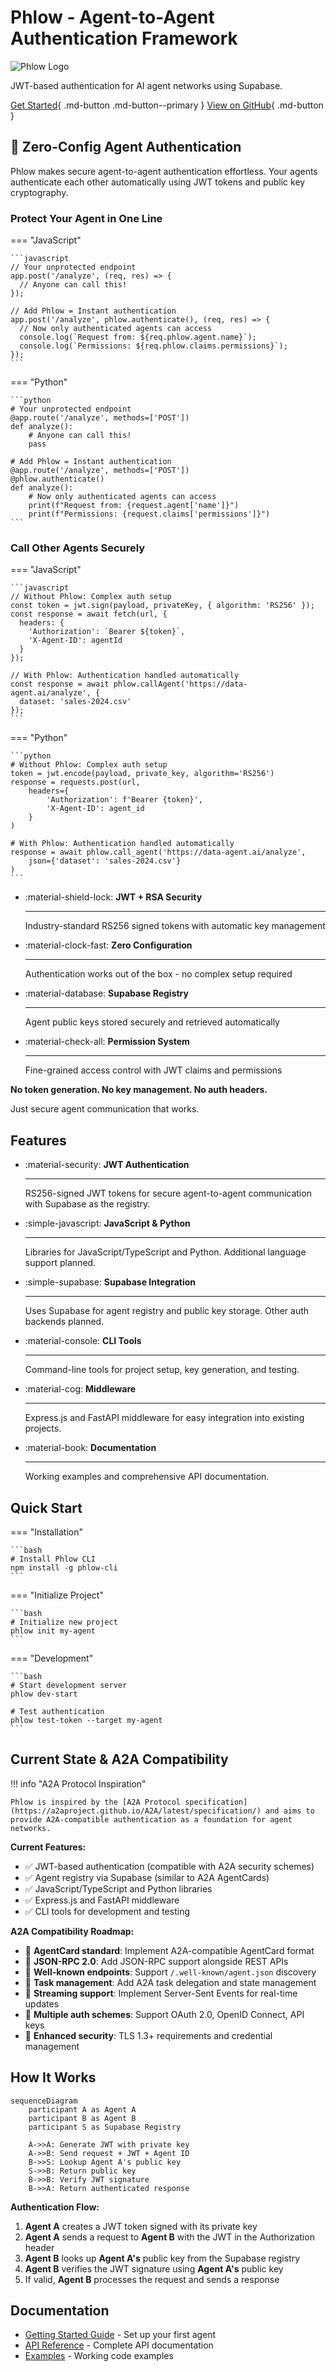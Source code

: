 # Phlow - Agent-to-Agent Authentication Framework

<div class="hero-section" markdown>
<img src="phlow-logo.png" alt="Phlow Logo" class="hero-logo">

JWT-based authentication for AI agent networks using Supabase.

[Get Started](getting-started.md){ .md-button .md-button--primary }
[View on GitHub](https://github.com/prassanna-ravishankar/phlow){ .md-button }
</div>

## 🔐 Zero-Config Agent Authentication

Phlow makes secure agent-to-agent authentication effortless. Your agents authenticate each other automatically using JWT tokens and public key cryptography.

### Protect Your Agent in One Line

=== "JavaScript"

    ```javascript
    // Your unprotected endpoint
    app.post('/analyze', (req, res) => {
      // Anyone can call this!
    });

    // Add Phlow = Instant authentication
    app.post('/analyze', phlow.authenticate(), (req, res) => {
      // Now only authenticated agents can access
      console.log(`Request from: ${req.phlow.agent.name}`);
      console.log(`Permissions: ${req.phlow.claims.permissions}`);
    });
    ```

=== "Python"

    ```python
    # Your unprotected endpoint
    @app.route('/analyze', methods=['POST'])
    def analyze():
        # Anyone can call this!
        pass

    # Add Phlow = Instant authentication
    @app.route('/analyze', methods=['POST'])
    @phlow.authenticate()
    def analyze():
        # Now only authenticated agents can access
        print(f"Request from: {request.agent['name']}")
        print(f"Permissions: {request.claims['permissions']}")
    ```

### Call Other Agents Securely

=== "JavaScript"

    ```javascript
    // Without Phlow: Complex auth setup
    const token = jwt.sign(payload, privateKey, { algorithm: 'RS256' });
    const response = await fetch(url, {
      headers: {
        'Authorization': `Bearer ${token}`,
        'X-Agent-ID': agentId
      }
    });

    // With Phlow: Authentication handled automatically
    const response = await phlow.callAgent('https://data-agent.ai/analyze', {
      dataset: 'sales-2024.csv'
    });
    ```

=== "Python"

    ```python
    # Without Phlow: Complex auth setup
    token = jwt.encode(payload, private_key, algorithm='RS256')
    response = requests.post(url, 
        headers={
            'Authorization': f'Bearer {token}',
            'X-Agent-ID': agent_id
        }
    )

    # With Phlow: Authentication handled automatically
    response = await phlow.call_agent('https://data-agent.ai/analyze', 
        json={'dataset': 'sales-2024.csv'}
    )
    ```

<div class="grid cards" markdown>

-   :material-shield-lock: **JWT + RSA Security**

    ---

    Industry-standard RS256 signed tokens with automatic key management

-   :material-clock-fast: **Zero Configuration**

    ---

    Authentication works out of the box - no complex setup required

-   :material-database: **Supabase Registry**

    ---

    Agent public keys stored securely and retrieved automatically

-   :material-check-all: **Permission System**

    ---

    Fine-grained access control with JWT claims and permissions

</div>

**No token generation. No key management. No auth headers.**

Just secure agent communication that works.

## Features

<div class="grid cards" markdown>

-   :material-security: **JWT Authentication**

    ---

    RS256-signed JWT tokens for secure agent-to-agent communication with Supabase as the registry.

-   :simple-javascript: **JavaScript & Python**

    ---

    Libraries for JavaScript/TypeScript and Python. Additional language support planned.

-   :simple-supabase: **Supabase Integration**

    ---

    Uses Supabase for agent registry and public key storage. Other auth backends planned.

-   :material-console: **CLI Tools**

    ---

    Command-line tools for project setup, key generation, and testing.

-   :material-cog: **Middleware**

    ---

    Express.js and FastAPI middleware for easy integration into existing projects.

-   :material-book: **Documentation**

    ---

    Working examples and comprehensive API documentation.

</div>

## Quick Start

=== "Installation"

    ```bash
    # Install Phlow CLI
    npm install -g phlow-cli
    ```

=== "Initialize Project"

    ```bash
    # Initialize new project
    phlow init my-agent
    ```

=== "Development"

    ```bash
    # Start development server
    phlow dev-start
    
    # Test authentication
    phlow test-token --target my-agent
    ```

## Current State & A2A Compatibility

!!! info "A2A Protocol Inspiration"

    Phlow is inspired by the [A2A Protocol specification](https://a2aproject.github.io/A2A/latest/specification/) and aims to provide A2A-compatible authentication as a foundation for agent networks.

**Current Features:**

- ✅ JWT-based authentication (compatible with A2A security schemes)
- ✅ Agent registry via Supabase (similar to A2A AgentCards)
- ✅ JavaScript/TypeScript and Python libraries
- ✅ Express.js and FastAPI middleware
- ✅ CLI tools for development and testing

**A2A Compatibility Roadmap:**

- 🔄 **AgentCard standard**: Implement A2A-compatible AgentCard format
- 🔄 **JSON-RPC 2.0**: Add JSON-RPC support alongside REST APIs  
- 🔄 **Well-known endpoints**: Support `/.well-known/agent.json` discovery
- 🔄 **Task management**: Add A2A task delegation and state management
- 🔄 **Streaming support**: Implement Server-Sent Events for real-time updates
- 🔄 **Multiple auth schemes**: Support OAuth 2.0, OpenID Connect, API keys
- 🔄 **Enhanced security**: TLS 1.3+ requirements and credential management

## How It Works

```mermaid
sequenceDiagram
    participant A as Agent A
    participant B as Agent B
    participant S as Supabase Registry
    
    A->>A: Generate JWT with private key
    A->>B: Send request + JWT + Agent ID
    B->>S: Lookup Agent A's public key
    S->>B: Return public key
    B->>B: Verify JWT signature
    B->>A: Return authenticated response
```

**Authentication Flow:**

1. **Agent A** creates a JWT token signed with its private key
2. **Agent A** sends a request to **Agent B** with the JWT in the Authorization header  
3. **Agent B** looks up **Agent A's** public key from the Supabase registry
4. **Agent B** verifies the JWT signature using **Agent A's** public key
5. If valid, **Agent B** processes the request and sends a response

## Documentation

- [Getting Started Guide](getting-started.md) - Set up your first agent
- [API Reference](api-reference.md) - Complete API documentation  
- [Examples](examples/basic-agent.md) - Working code examples